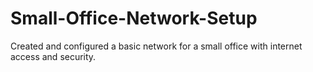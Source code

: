 # Small-Office-Network-Setup
Created and configured a basic network for a small office with internet access and security.
